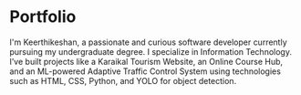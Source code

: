 # Portfolio
I'm Keerthikeshan, a passionate and curious software developer currently pursuing my undergraduate degree. I specialize in Information Technology. I’ve built projects like a Karaikal Tourism Website, an Online Course Hub, and an ML-powered Adaptive Traffic Control System using technologies such as HTML, CSS, Python, and YOLO for object detection.
